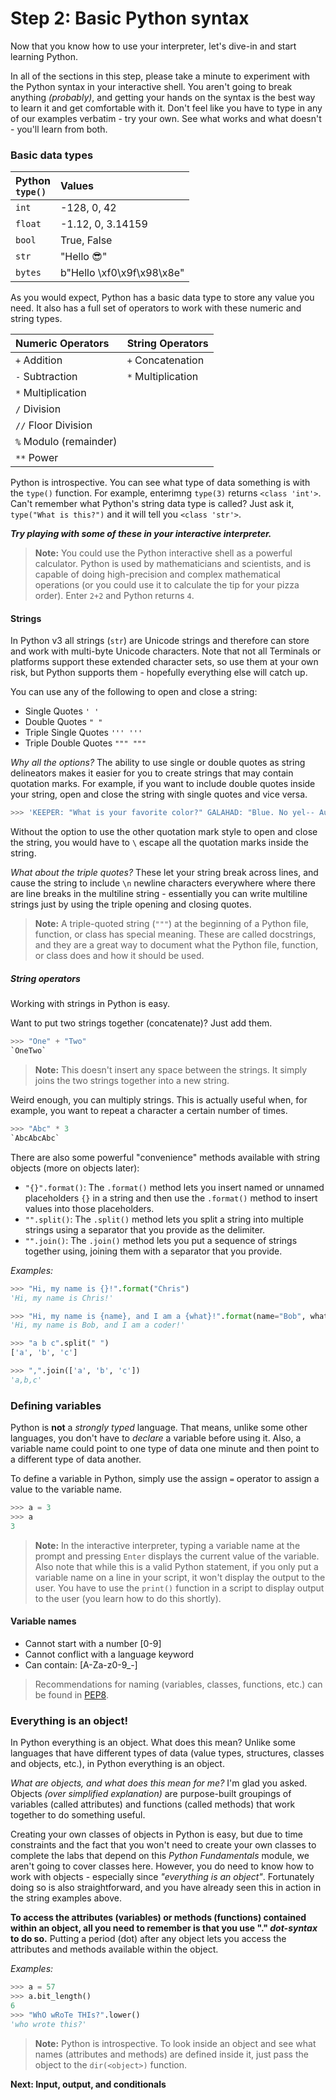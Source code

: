 # Step 2: Basic Python syntax

Now that you know how to use your interpreter, let's dive-in and start learning Python.

In all of the sections in this step, please take a minute to experiment with the Python syntax in your interactive shell.  You aren't going to break anything _(probably)_, and getting your hands on the syntax is the best way to learn it and get comfortable with it.  Don't feel like you have to type in any of our examples verbatim - try your own.  See what works and what doesn't - you'll learn from both.

### Basic data types

| Python </br> `type()` | Values                    |
|:----------------------|:--------------------------|
| `int`                 | -128, 0, 42               |
| `float`               | -1.12, 0, 3.14159         |
| `bool`                | True, False               |
| `str`                 | "Hello 😎"                |
| `bytes`               | b"Hello \xf0\x9f\x98\x8e" |

As you would expect, Python has a basic data type to store any value you need. It also has a full set of operators to work with these numeric and string types.

| Numeric Operators      | String Operators   |
|:-----------------------|:-------------------|
| `+` Addition           | `+` Concatenation  |
| `-` Subtraction        | `*` Multiplication |
| `*` Multiplication     |                    |
| `/` Division           |                    |
| `//` Floor Division    |                    |
| `%` Modulo (remainder) |                    |
| `**` Power             |                    |

Python is introspective. You can see what type of data something is with the `type()` function. For example, enterimng `type(3)` returns `<class 'int'>`. Can't remember what Python's string data type is called? Just ask it, `type("What is this?")` and it will tell you `<class 'str'>`.

_**Try playing with some of these in your interactive interpreter.**_

> **Note:** You could use the Python interactive shell as a powerful calculator. Python is used by mathematicians and scientists, and is capable of doing high-precision and complex mathematical operations (or you could use it to calculate the tip for your pizza order). Enter `2+2` and Python returns `4`.

#### Strings

In Python v3 all strings (`str`) are Unicode strings and therefore can store and work with multi-byte Unicode characters.  Note that not all Terminals or platforms support these extended character sets, so use them at your own risk, but Python supports them - hopefully everything else will catch up.

You can use any of the following to open and close a string:

* Single Quotes `' '`
* Double Quotes `" "`
* Triple Single Quotes `''' '''`
* Triple Double Quotes `""" """`

_Why all the options?_  The ability to use single or double quotes as string delineators makes it easier for you to create strings that may contain quotation marks.  For example, if you want to include double quotes inside your string, open and close the string with single quotes and vice versa.

```python
>>> 'KEEPER: "What is your favorite color?" GALAHAD: "Blue. No yel-- Auuuuuuuugh!"'
```

Without the option to use the other quotation mark style to open and close the string, you would have to `\` escape all the quotation marks inside the string.

_What about the triple quotes?_  These let your string break across lines, and cause the string to include `\n` newline characters everywhere where there are line breaks in the multiline string - essentially you can write multiline strings just by using the triple opening and closing quotes.

> **Note:** A triple-quoted string (`"""`) at the beginning of a Python file, function, or class has special meaning. These are called docstrings, and they are a great way to document what the Python file, function, or class does and how it should be used.

##### String operators

Working with strings in Python is easy.

Want to put two strings together (concatenate)?  Just add them.

```python
>>> "One" + "Two"
`OneTwo`
```

> **Note:** This doesn't insert any space between the strings. It simply joins the two strings together into a new string.

Weird enough, you can multiply strings. This is actually useful when, for example, you want to repeat a character a certain number of times.

```python
>>> "Abc" * 3
`AbcAbcAbc`
```

There are also some powerful "convenience" methods available with string objects (more on objects later):

* `"{}".format()`: The `.format()` method lets you insert named or unnamed placeholders `{}` in a string and then use the `.format()` method to insert values into those placeholders.
* `"".split()`: The `.split()` method lets you split a string into multiple strings using a separator that you provide as the delimiter.
* `"".join()`: The `.join()` method lets you put a sequence of strings together using, joining them with a separator that you provide.

_Examples:_

```python
>>> "Hi, my name is {}!".format("Chris")
'Hi, my name is Chris!'

>>> "Hi, my name is {name}, and I am a {what}!".format(name="Bob", what="coder")
'Hi, my name is Bob, and I am a coder!'

>>> "a b c".split(" ")
['a', 'b', 'c']

>>> ",".join(['a', 'b', 'c'])
'a,b,c'
```

### Defining variables

Python is **not** a _strongly typed_ language. That means, unlike some other languages, you don't have to _declare_ a variable before using it. Also, a variable name could point to one type of data one minute and then point to a different type of data another.

To define a variable in Python, simply use the assign `=` operator to assign a value to the variable name.

```python
>>> a = 3
>>> a
3
```

> **Note:** In the interactive interpreter, typing a variable name at the prompt and pressing `Enter` displays the current value of the variable. Also note that while this is a valid Python statement, if you only put a variable name on a line in your script, it won't display the output to the user. You have to use the `print()` function in a script to display output to the user (you learn how to do this shortly).

#### Variable names

* Cannot start with a number [0-9]
* Cannot conflict with a language keyword
* Can contain: [A-Za-z0-9_-]

> Recommendations for naming (variables, classes, functions, etc.) can be found in [PEP8](https://www.python.org/dev/peps/pep-0008/).

### Everything is an object!

In Python everything is an object. What does this mean? Unlike some languages that have different types of data (value types, structures, classes and objects, etc.), in Python everything is an object.

_What are objects, and what does this mean for me?_  I'm glad you asked.  Objects _(over simplified explanation)_ are purpose-built groupings of variables (called attributes) and functions (called methods) that work together to do something useful.

Creating your own classes of objects in Python is easy, but due to time constraints and the fact that you won't need to create your own classes to complete the labs that depend on this _Python Fundamentals_ module, we aren't going to cover classes here. However, you do need to know how to work with objects - especially since _"everything is an object"_.  Fortunately doing so is also straightforward, and you have already seen this in action in the string examples above.

**To access the attributes (variables) or methods (functions) contained within an object, all you need to remember is that you use "." _dot-syntax_ to do so.** Putting a period (dot) after any object lets you access the attributes and methods available within the object.

_Examples:_

```python
>>> a = 57
>>> a.bit_length()
6
>>> "WhO wRoTe THIs?".lower()
'who wrote this?'
```

> **Note:** Python is introspective. To look inside an object and see what names (attributes and methods) are defined inside it, just pass the object to the `dir(<object>)` function.

**Next: Input, output, and conditionals**
